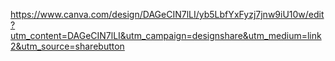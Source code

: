 https://www.canva.com/design/DAGeCIN7lLI/yb5LbfYxFyzj7jnw9iU10w/edit?utm_content=DAGeCIN7lLI&utm_campaign=designshare&utm_medium=link2&utm_source=sharebutton